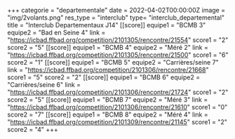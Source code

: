 +++
categorie = "departementale"
date = 2022-04-02T00:00:00Z
image = "img/2volants.png"
res_type = "interclub"
type= "interclub_departemental"
title = "Interclub Departementaux J14"
[[score]]
equipe1 = "BCMB 3"
equipe2 = "Bad en Seine 4"
link = "https://icbad.ffbad.org/competition/2101305/rencontre/21554"
score1 = "2"
score2 = "5"
[[score]]
equipe1 = "BCMB 4"
equipe2 = "Méré 2"
link = "https://icbad.ffbad.org/competition/2101305/rencontre/21500"
score1 = "6"
score2 = "1"
[[score]]
equipe1 = "BCMB 5"
equipe2 = "Carrières/seine 7"
link = "https://icbad.ffbad.org/competition/2101306/rencontre/21668"
score1 = "5"
score2 = "2"
[[score]]
equipe1 = "BCMB 6"
equipe2 = "Carrières/seine 6"
link = "https://icbad.ffbad.org/competition/2101306/rencontre/21724"
score1 = "2"
score2 = "5"
[[score]]
equipe1 = "BCMB 7"
equipe2 = "Méré 3"
link = "https://icbad.ffbad.org/competition/2101306/rencontre/21610"
score1 = "0"
score2 = "7"
[[score]]
equipe1 = "BCMB 8"
equipe2 = "Méré 4"
link = "https://icbad.ffbad.org/competition/2101309/rencontre/21145"
score1 = "2"
score2 = "4"
+++
